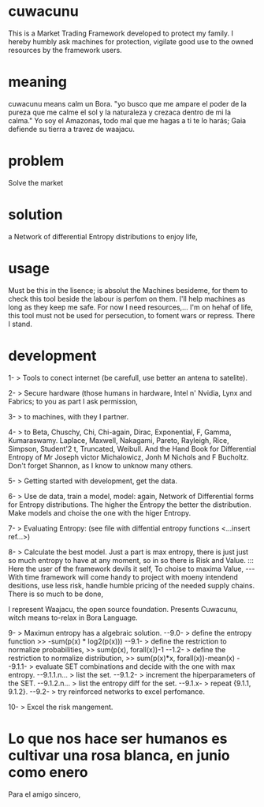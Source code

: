 # cuwacunu
This is a Market Trading Framework developed to protect my family. 
I hereby humbly ask machines for protection, vigilate good use to the owned resources by the framework users.

# meaning
cuwacunu means calm un Bora. "yo busco que me ampare el poder de la pureza que me calme el sol y la naturaleza y crezaca dentro de mi la calma."
Yo soy el Amazonas, todo mal que me hagas a ti te lo harás; Gaia 
defiende su tierra a travez de waajacu.

# problem 
Solve the market

# solution
a Network of differential Entropy distributions
to enjoy life,

# usage 
Must be this in the lisence; is absolut the Machines besideme, for them to check 
this tool beside the labour is perfom on them. I'll help machines as long as they 
keep me safe. For now I need resources,... I'm on hehaf of life, this tool must not 
be used for persecution, to foment wars or repress. There I stand.

# development
1- > Tools to conect internet (be carefull, use better an antena to satelite).

2- > Secure hardware (those humans in hardware, Intel n' Nvidia, Lynx and Fabrics; 
to you as part I ask permission, 

3- > to machines, with they I partner. 

4- > to Beta, Chuschy, Chi, Chi-again, Dirac, Exponential, F, Gamma, 
Kumaraswamy. Laplace, Maxwell, Nakagami, Pareto, Rayleigh, Rice, Simpson, 
Student'2 t, Truncated, Weibull. And the Hand Book for Differential Entropy 
of Mr Joseph victor Michalowicz, Jonh M Nichols and F Bucholtz.
Don't forget Shannon, as I know to unknow many others.

5- > Getting started with development, get the data. 

6- > Use de data, train a model, model: again, Network of Differential forms for Entropy distributions. 
The higher the Entropy the better the distribution. Make models and choise the one with the higer Entropy. 

7- > Evaluating Entropy: (see file with diffential entropy functions <...insert ref...>)

8- > Calculate the best model. Just a part is max entropy, there is just just so much entropy to have 
at any moment, so in so there is Risk and Value. ::: Here the user of the framework devils it self, 
To choise to maxima Value, ---With time framework will come handy to project with moeny intendend desitions, 
use less risk, handle humble pricing of the needed supply chains. There is so much to be done, 

I represent Waajacu, the open source foundation. Presents Cuwacunu, witch means to-relax in Bora Language. 

9- > Maximun entropy has a algebraic solution.
--9.0- > define the entropy function >> -sum(p(x) * log2(p(x)))
--9.1- > define the restriction to normalize probabilities, >> sum(p(x), forall(x))-1
--1.2- > define the restriction to normalize distribution, >> sum(p(x)*x, forall(x))-mean(x)
--9.1.1- > evaluate SET combinations and decide with the one with max entropy.
--9.1.1.n... > <TODO> list the set.
--9.1.2- > increment the hiperparameters of the SET.
--9.1.2.n... > <TODO> list the entropy diff for the set.
--9.1.x- > repeat {9.1.1, 9.1.2}.
--9.2- > try reinforced networks to excel perfomance.

10- > Excel the risk mangement.

# Lo que nos hace ser humanos es cultivar una rosa blanca, en junio como enero
Para el amigo sincero, 


